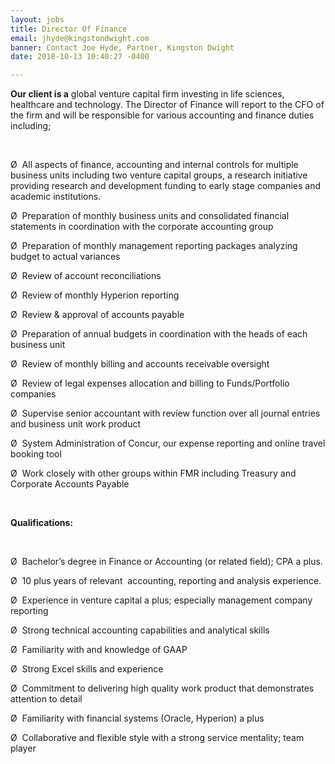 ```yaml
---
layout: jobs
title: Director Of Finance
email: jhyde@kingstondwight.com
banner: Contact Joe Hyde, Partner, Kingston Dwight
date: 2018-10-13 10:40:27 -0400

---
```

**Our client is a** global venture capital firm investing in life sciences, healthcare and technology. The Director of Finance will report to the CFO of the firm and will be responsible for various accounting and finance duties including;

 

Ø  All aspects of finance, accounting and internal controls for multiple business units including two venture capital groups, a research initiative providing research and development funding to early stage companies and academic institutions.

Ø  Preparation of monthly business units and consolidated financial statements in coordination with the corporate accounting group 

Ø  Preparation of monthly management reporting packages analyzing budget to actual variances 

Ø  Review of account reconciliations 

Ø  Review of monthly Hyperion reporting 

Ø  Review & approval of accounts payable 

Ø  Preparation of annual budgets in coordination with the heads of each business unit 

Ø  Review of monthly billing and accounts receivable oversight 

Ø  Review of legal expenses allocation and billing to Funds/Portfolio companies 

Ø  Supervise senior accountant with review function over all journal entries and business unit work product 

Ø  System Administration of Concur, our expense reporting and online travel booking tool 

Ø  Work closely with other groups within FMR including Treasury and Corporate Accounts Payable 

 

**Qualifications:** 

 

Ø  Bachelor’s degree in Finance or Accounting (or related field); CPA a plus.

Ø  10 plus years of relevant  accounting, reporting and analysis experience. 

Ø  Experience in venture capital a plus; especially management company reporting 

Ø  Strong technical accounting capabilities and analytical skills 

Ø  Familiarity with and knowledge of GAAP 

Ø  Strong Excel skills and experience 

Ø  Commitment to delivering high quality work product that demonstrates attention to detail 

Ø  Familiarity with financial systems (Oracle, Hyperion) a plus 

Ø  Collaborative and flexible style with a strong service mentality; team player 

 